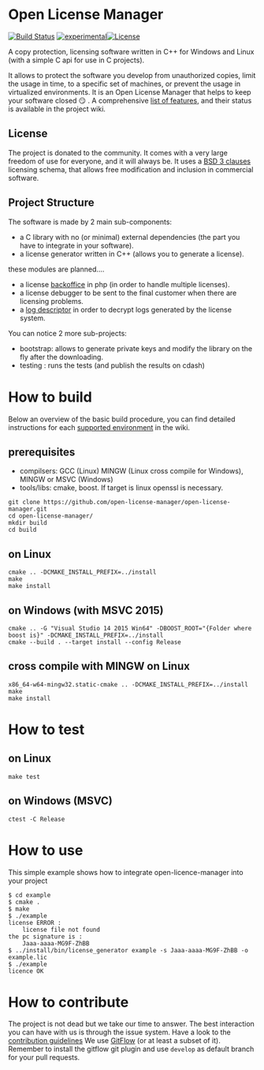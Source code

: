 # Open License Manager
[![Build Status](https://travis-ci.org/open-license-manager/open-license-manager.svg?branch=develop)](https://travis-ci.org/open-license-manager/open-license-manager)
[![experimental](http://badges.github.io/stability-badges/dist/experimental.svg)](http://github.com/badges/stability-badges)[![License](https://img.shields.io/badge/License-BSD%203--Clause-blue.svg)](https://opensource.org/licenses/BSD-3-Clause)

A copy protection, licensing software written in C++ for Windows and Linux (with a simple C api for use in C projects).

It allows to protect the software you develop from unauthorized copies,
limit the usage in time, to a specific set of machines, or prevent the usage in 
virtualized environments. It is an Open License Manager that helps to keep your 
software closed :smirk: . A comprehensive [list of features](https://github.com/open-license-manager/open-license-manager/wiki/features), and their status is available in the project wiki.

## License
The project is donated to the community. It comes with a very large freedom of use for everyone, and it will always be. 
It uses a [BSD 3 clauses](https://opensource.org/licenses/BSD-3-Clause) licensing schema, that allows free modification and inclusion in commercial software. 


## Project Structure
The software is made by 2 main sub-components:
 * a C library with no (or minimal) external dependencies (the part you have to integrate in your software).
 * a license generator written in C++ (allows you to generate a license).
 
these modules are planned....
 * a license [backoffice](../../issues/7) in php (in order to handle multiple licenses).
 * a license debugger to be sent to the final customer when there are licensing problems. 
 * a [log descriptor](../../issues/8) in order to decrypt logs generated by the license system.

You can notice 2 more sub-projects:
 * bootstrap: allows to generate private keys and modify the library on the fly after the downloading.
 * testing  : runs the tests (and publish the results on cdash)

# How to build

Below an overview of the basic build procedure, you can find detailed instructions for each [supported environment](https://github.com/open-license-manager/open-license-manager/wiki/Build-the-library) in the wiki. 

## prerequisites
 * compilsers: GCC (Linux) MINGW (Linux cross compile for Windows), MINGW or MSVC (Windows) 
 * tools/libs: cmake, boost. If target is linux openssl is necessary.

```
git clone https://github.com/open-license-manager/open-license-manager.git
cd open-license-manager/
mkdir build
cd build
```

## on Linux
```
cmake .. -DCMAKE_INSTALL_PREFIX=../install
make
make install
```

## on Windows (with MSVC 2015)
```
cmake .. -G "Visual Studio 14 2015 Win64" -DBOOST_ROOT="{Folder where boost is}" -DCMAKE_INSTALL_PREFIX=../install
cmake --build . --target install --config Release
```

## cross compile with MINGW on Linux
```
x86_64-w64-mingw32.static-cmake .. -DCMAKE_INSTALL_PREFIX=../install
make
make install
```

How to test
===========

## on Linux
```
make test
```

## on Windows (MSVC)
```
ctest -C Release
```

How to use
==========

This simple example shows how to integrate open-licence-manager into your project

```
$ cd example
$ cmake .
$ make
$ ./example
license ERROR :
    license file not found
the pc signature is :
    Jaaa-aaaa-MG9F-ZhBB
$ ../install/bin/license_generator example -s Jaaa-aaaa-MG9F-ZhBB -o example.lic 
$ ./example
licence OK
```

# How to contribute
The project is not dead but we take our time to answer. The best interaction you can have with us is through the issue system. Have a look to the [contribution guidelines](blob/develop/CONTRIBUTING.md)
We use [GitFlow](https://datasift.github.io/gitflow/IntroducingGitFlow.html) (or at least a subset of it). Remember to install the gitflow git plugin and use `develop` as default branch for your pull requests. 
